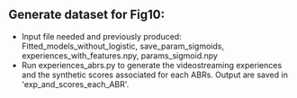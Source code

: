 ## Generate dataset for Fig10:
* Input file needed and previously produced: Fitted_models_without_logistic, save_param_sigmoids, experiences_with_features.npy, params_sigmoid.npy
* Run experiences_abrs.py to generate the videostreaming experiences and the synthetic scores associated for each ABRs. Output are saved in 'exp_and_scores_each_ABR'.